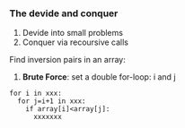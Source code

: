 ### The devide and conquer 
1. Devide into small problems
2. Conquer via recoursive calls

Find inversion pairs in an array:
1. **Brute Force**: set a double for-loop: i and j 
```
for i in xxx:
  for j=i+1 in xxx:
    if array[i]<array[j]:
      xxxxxxx
```

